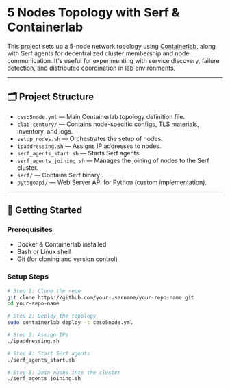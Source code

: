 # 5 Nodes Topology with Serf & Containerlab

This project sets up a 5-node network topology using [Containerlab](https://containerlab.dev), along with Serf agents for decentralized cluster membership and node communication. It's useful for experimenting with service discovery, failure detection, and distributed coordination in lab environments.

---

## 🗂️ Project Structure

- `ceso5node.yml` — Main Containerlab topology definition file.
- `clab-century/` — Contains node-specific configs, TLS materials, inventory, and logs.
- `setup_nodes.sh` — Orchestrates the setup of nodes.
- `ipaddressing.sh` — Assigns IP addresses to nodes.
- `serf_agents_start.sh` — Starts Serf agents.
- `serf_agents_joining.sh` — Manages the joining of nodes to the Serf cluster.
- `serf/` —  Contains Serf binary .
- `pytogoapi/` —  Web Server API for Python (custom implementation).

---

## 🚀 Getting Started

### Prerequisites

- Docker & Containerlab installed
- Bash or Linux shell
- Git (for cloning and version control)

### Setup Steps

```bash
# Step 1: Clone the repo
git clone https://github.com/your-username/your-repo-name.git
cd your-repo-name

# Step 2: Deploy the topology
sudo containerlab deploy -t ceso5node.yml

# Step 3: Assign IPs
./ipaddressing.sh

# Step 4: Start Serf agents
./serf_agents_start.sh

# Step 5: Join nodes into the cluster
./serf_agents_joining.sh
